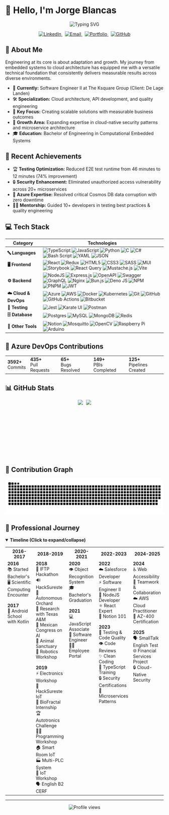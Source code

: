# 👋 Hello, I'm Jorge Blancas

<div align="center">
  <img src="https://readme-typing-svg.herokuapp.com?font=Fira+Code&weight=500&size=28&pause=1000&color=0366D6&center=true&vCenter=true&random=false&width=600&lines=Software+Engineer+II;Full+Stack+Developer;Quality+Engineering+Enthusiast;Azure+DevOps+Specialist" alt="Typing SVG" />
</div>

<p align="center">
  <a href="https://linkedin.com/in/blancasjc">
    <img alt="LinkedIn" src="https://img.shields.io/badge/LinkedIn-%230077B5.svg?&style=flat-square&logo=linkedin&logoColor=white" />
  </a>
  &nbsp;
  <a href="mailto:jorge_blancas_cruz@outlook.com">
    <img alt="Email" src="https://img.shields.io/badge/Email-%23D14836.svg?&style=flat-square&logo=gmail&logoColor=white" />
  </a>
  &nbsp;
  <a href="https://blancasj.github.io/portfolio/">
    <img alt="Portfolio" src="https://img.shields.io/badge/Portfolio-%230A0A0A.svg?&style=flat-square&logo=dev.to&logoColor=white" />
  </a>
  &nbsp;
  <a href="https://github.com/BlancasJ">
    <img alt="GitHub" src="https://img.shields.io/badge/GitHub-%23100000.svg?&style=flat-square&logo=github&logoColor=white" />
  </a>
</p>

## 💫 About Me

Engineering at its core is about adaptation and growth. My journey from embedded systems to cloud architecture has equipped me with a versatile technical foundation that consistently delivers measurable results across diverse environments.

- 🚀 **Currently:** Software Engineer II at The Ksquare Group (Client: De Lage Landen)
- 🛠️ **Specialization:** Cloud architecture, API development, and quality engineering
- 🔄 **Key Focus:** Creating scalable solutions with measurable business outcomes
- 🌱 **Growth Area:** Expanding expertise in cloud-native security patterns and microservice architecture
- 🎓 **Education:** Bachelor of Engineering in Computational Embedded Systems

## 🚀 Recent Achievements

- 🏆 **Testing Optimization:** Reduced E2E test runtime from 46 minutes to 12 minutes (74% improvement)
- 🔒 **Security Enhancement:** Eliminated unauthorized access vulnerability across 20+ microservices
- 💾 **Azure Expertise:** Resolved critical Cosmos DB data corruption with zero downtime
- 👨‍🏫 **Mentorship:** Guided 10+ developers in testing best practices & quality engineering

## 💻 Tech Stack

| Category | Technologies |
|----------|-------------|
| **🔤 Languages** | ![TypeScript](https://img.shields.io/badge/typescript-%23007ACC.svg?style=for-the-badge&logo=typescript&logoColor=white) ![JavaScript](https://img.shields.io/badge/javascript-%23323330.svg?style=for-the-badge&logo=javascript&logoColor=%23F7DF1E) ![Python](https://img.shields.io/badge/python-3670A0?style=for-the-badge&logo=python&logoColor=ffdd54) ![C](https://img.shields.io/badge/c-%2300599C.svg?style=for-the-badge&logo=c&logoColor=white) ![C#](https://img.shields.io/badge/c%23-%23239120.svg?style=for-the-badge&logo=csharp&logoColor=white) ![Bash Script](https://img.shields.io/badge/bash_script-%23121011.svg?style=for-the-badge&logo=gnu-bash&logoColor=white) ![YAML](https://img.shields.io/badge/YAML-CB171E?style=for-the-badge&logo=yaml&logoColor=white) ![JSON](https://img.shields.io/badge/JSON-000000?style=for-the-badge&logo=json&logoColor=white) |
| **🖥️ Frontend** | ![React](https://img.shields.io/badge/react-%2320232a.svg?style=for-the-badge&logo=react&logoColor=%2361DAFB) ![Redux](https://img.shields.io/badge/redux-%23593d88.svg?style=for-the-badge&logo=redux&logoColor=white) ![HTML5](https://img.shields.io/badge/html5-%23E34F26.svg?style=for-the-badge&logo=html5&logoColor=white) ![CSS3](https://img.shields.io/badge/css3-%231572B6.svg?style=for-the-badge&logo=css3&logoColor=white) ![SASS](https://img.shields.io/badge/SASS-hotpink.svg?style=for-the-badge&logo=SASS&logoColor=white) ![MUI](https://img.shields.io/badge/MUI-%230081CB.svg?style=for-the-badge&logo=mui&logoColor=white) ![Storybook](https://img.shields.io/badge/Storybook-FF4785?style=for-the-badge&logo=storybook&logoColor=white) ![React Query](https://img.shields.io/badge/-React%20Query-FF4154?style=for-the-badge&logo=react%20query&logoColor=white) ![Mustache.js](https://img.shields.io/badge/Mustache.js-FF5722?style=for-the-badge&logo=handlebars.js&logoColor=white) ![Vite](https://img.shields.io/badge/vite-%23646CFF.svg?style=for-the-badge&logo=vite&logoColor=white) |
| **⚙️ Backend** | ![NodeJS](https://img.shields.io/badge/node.js-6DA55F?style=for-the-badge&logo=node.js&logoColor=white) ![Express.js](https://img.shields.io/badge/express.js-%23404d59.svg?style=for-the-badge&logo=express&logoColor=%2361DAFB) ![OpenAPI](https://img.shields.io/badge/openapi-%23000000.svg?style=for-the-badge&logo=openapiinitiative&logoColor=white) ![Swagger](https://img.shields.io/badge/-Swagger-%23Clojure?style=for-the-badge&logo=swagger&logoColor=white) ![GraphQL](https://img.shields.io/badge/-GraphQL-E10098?style=for-the-badge&logo=graphql&logoColor=white) ![Nginx](https://img.shields.io/badge/nginx-%23009639.svg?style=for-the-badge&logo=nginx&logoColor=white) ![Bun.js](https://img.shields.io/badge/Bun-%23000000.svg?style=for-the-badge&logo=bun&logoColor=white) ![Deno JS](https://img.shields.io/badge/deno%20js-000000?style=for-the-badge&logo=deno&logoColor=white) ![NPM](https://img.shields.io/badge/NPM-%23CB3837.svg?style=for-the-badge&logo=npm&logoColor=white) ![PNPM](https://img.shields.io/badge/pnpm-%234a4a4a.svg?style=for-the-badge&logo=pnpm&logoColor=f69220) ![JWT](https://img.shields.io/badge/JWT-black?style=for-the-badge&logo=JSON%20web%20tokens) |
| **☁️ Cloud & DevOps** | ![Azure](https://img.shields.io/badge/azure-%230072C6.svg?style=for-the-badge&logo=microsoftazure&logoColor=white) ![AWS](https://img.shields.io/badge/AWS-%23FF9900.svg?style=for-the-badge&logo=amazon-aws&logoColor=white) ![Docker](https://img.shields.io/badge/docker-%230db7ed.svg?style=for-the-badge&logo=docker&logoColor=white) ![Kubernetes](https://img.shields.io/badge/kubernetes-%23326ce5.svg?style=for-the-badge&logo=kubernetes&logoColor=white) ![Git](https://img.shields.io/badge/git-%23F05033.svg?style=for-the-badge&logo=git&logoColor=white) ![GitHub](https://img.shields.io/badge/github-%23121011.svg?style=for-the-badge&logo=github&logoColor=white) ![GitHub Actions](https://img.shields.io/badge/github%20actions-%232671E5.svg?style=for-the-badge&logo=githubactions&logoColor=white) ![Bitbucket](https://img.shields.io/badge/bitbucket-%230047B3.svg?style=for-the-badge&logo=bitbucket&logoColor=white) |
| **🧪 Testing** | ![Jest](https://img.shields.io/badge/Jest-C21325?style=for-the-badge&logo=jest&logoColor=white) ![Karate UI](https://img.shields.io/badge/Karate_UI-2E5B82?style=for-the-badge&logo=testing-library&logoColor=white) ![Postman](https://img.shields.io/badge/Postman-FF6C37?style=for-the-badge&logo=postman&logoColor=white) |
| **🗄️ Database** | ![Postgres](https://img.shields.io/badge/postgres-%23316192.svg?style=for-the-badge&logo=postgresql&logoColor=white) ![MySQL](https://img.shields.io/badge/mysql-4479A1.svg?style=for-the-badge&logo=mysql&logoColor=white) ![MongoDB](https://img.shields.io/badge/MongoDB-%234ea94b.svg?style=for-the-badge&logo=mongodb&logoColor=white) ![Redis](https://img.shields.io/badge/redis-%23DD0031.svg?style=for-the-badge&logo=redis&logoColor=white) |
| **🧰 Other Tools** | ![Notion](https://img.shields.io/badge/Notion-%23000000.svg?style=for-the-badge&logo=notion&logoColor=white) ![Mosquitto](https://img.shields.io/badge/mosquitto-%233C5280.svg?style=for-the-badge&logo=eclipsemosquitto&logoColor=white) ![OpenCV](https://img.shields.io/badge/opencv-%23white.svg?style=for-the-badge&logo=opencv&logoColor=white) ![Raspberry Pi](https://img.shields.io/badge/-Raspberry_Pi-C51A4A?style=for-the-badge&logo=Raspberry-Pi) ![Arduino](https://img.shields.io/badge/-Arduino-00979D?style=for-the-badge&logo=Arduino&logoColor=white) |


## 🔄 Azure DevOps Contributions

<div align="center">
  <table>
    <tr>
      <td><b>3592+</b><br>Commits</td>
      <td><b>435+</b><br>Pull Requests</td>
      <td><b>65+</b><br>Bugs Resolved</td>
      <td><b>149+</b><br>PBIs Completed</td>
      <td><b>125+</b><br>Pipelines Created</td>
    </tr>
  </table>
</div>

## 📊 GitHub Stats

<div align="center" style="display: flex; flex-wrap: wrap; gap: 10px; justify-content: center;">
  <img height="180em" src="https://github-readme-stats.vercel.app/api?username=BlancasJ&theme=dark&hide_border=false&include_all_commits=true&count_private=true" />
  <img height="180em" src="https://github-readme-stats.vercel.app/api/top-langs/?username=BlancasJ&theme=dark&hide_border=false&include_all_commits=true&count_private=true&layout=compact" />
</div>

## 🐍 Contribution Graph

<picture>
  <source media="(prefers-color-scheme: dark)" srcset="https://github.com/BlancasJ/BlancasJ/blob/output/github-snake-dark.svg" />
  <source media="(prefers-color-scheme: light)" srcset="https://github.com/BlancasJ/BlancasJ/blob/output/github-snake.svg" />
  <img alt="github-snake" src="https://github.com/BlancasJ/BlancasJ/blob/output/github-snake.svg" />
</picture>

## 🚀 Professional Journey

<details open>
<summary><strong>Timeline (Click to expand/collapse)</strong></summary>
<table>
  <tr>
    <th>2016-2017</th>
    <th>2018-2019</th>
    <th>2020-2021</th>
    <th>2022-2023</th>
    <th>2024-2025</th>
  </tr>
  <tr valign="top">
    <td>
      <strong>2016</strong><br>
      📚 Started Bachelor's<br>
      🖥️ Scientific Computing Encounter<br><br>
      <strong>2017</strong><br>
      📱 Android School with Kotlin
    </td>
    <td>
      <strong>2018</strong><br>
      🌊 IFTP Hackathon<br>
      🔊 HackSureste<br>
      🌱 Autonomous Orchard<br>
      🔬 Research with Texas A&M<br>
      🧠 Mexican Congress on AI<br>
      🐾 Animal Sanctuary<br>
      🤖 Robotics Workshop<br><br>
      <strong>2019</strong><br>
      ⚡ Electronics Workshop<br>
      🥤 HackSureste IoT<br>
      🔌 BioFractal Internship<br>
      🏆 Autotronics Challenge<br>
      👨‍🏫 Programming Workshop<br>
      🏠 Smart Room IoT<br>
      🏭 Multi-PLC System<br>
      📡 IoT Workshop<br>
      🗣️ English B2 CERF
    </td>
    <td>
      <strong>2020</strong><br>
      👁️ Object Recognition System<br>
      🎓 Bachelor's Graduation<br><br>
      <strong>2021</strong><br>
      💻 JavaScript Associate<br>
      🚀 Software Engineer<br>
      🧑‍💼 Employee Portal
    </td>
    <td>
      <strong>2022</strong><br>
      ☁️ Salesforce Developer<br>
      ⚡ Software Engineer II<br>
      🔄 NodeJS Developer<br>
      ⚛️ React Expert<br>
      📝 Notion 101<br><br>
      <strong>2023</strong><br>
      🧪 Testing & Code Quality<br>
      👁️ Code Reviews<br>
      ✨ Clean Coding<br>
      🔷 TypeScript Training<br>
      🔒 Security Certifications<br>
      🧩 Microservices Patterns
    </td>
    <td>
      <strong>2024</strong><br>
      ♿ Web Accessibility<br>
      🤝 Teamwork & Collaboration<br>
      ☁️ AWS Cloud Practitioner<br>
      🔄 AZ-400 Certification<br><br>
      <strong>2025</strong><br>
      🗣️ SmallTalk English Test<br>
      🌐 Financial Services Project<br>
      🔒 Cloud-Native Security
    </td>
  </tr>
</table>
</details>

---

<div align="center">
  <img src="https://komarev.com/ghpvc/?username=BlancasJ&label=Profile%20views&color=0e75b6&style=flat" alt="Profile views" />
</div>